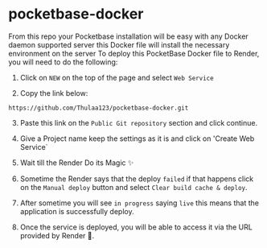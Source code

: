 # pocketbase-docker
From this repo your Pocketbase installation will be easy with any Docker daemon supported server this Docker file will install the necessary environment on the server
To deploy this PocketBase Docker file to Render, you will need to do the following:

  1. Click on `NEW` on the top of the page and select `Web Service`

  2. Copy the link below:
  ```
  https://github.com/Thulaa123/pocketbase-docker.git
  ```
  3. Paste this link on the `Public Git repository` section and click continue.
  
  4. Give a Project name keep the settings as it is and click on 'Create Web Service`
  
  5. Wait till the Render Do its Magic ✨
  
  6. Sometime the Render says that the deploy `failed` if that happens click on the `Manual deploy` button and select `Clear build cache & deploy`.
  
  7. After sometime you will see `in progress` saying `live` this means that the application is successfully deploy.
  
  8. Once the service is deployed, you will be able to access it via the URL provided by Render 🚀. 
